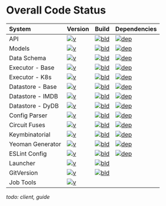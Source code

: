 # Overall Code Status

| System           | Version | Build | Dependencies |
| :--------------- | :------ | :---- | :----------- |
| API              | [![v][api-veri]][api-veru] | [![bld][api-bldi]][api-bldu] | [![dep][api-depi]][api-depu] |
| Models           | [![v][models-veri]][models-veru] | [![bld][models-bldi]][models-bldu] | [![dep][models-depi]][models-depu] |
| Data Schema      | [![v][schema-veri]][schema-veru] | [![bld][schema-bldi]][schema-bldu] | [![dep][schema-depi]][schema-depu] |
| Executor - Base  | [![v][ebase-veri]][ebase-veru] | [![bld][ebase-bldi]][ebase-bldu] | [![dep][ebase-depi]][ebase-depu] |
| Executor - K8s   | [![v][k8s-veri]][k8s-veru] | [![bld][k8s-bldi]][k8s-bldu] | [![dep][k8s-depi]][k8s-depu] |
| Datastore - Base | [![v][dbase-veri]][dbase-veru] | [![bld][dbase-bldi]][dbase-bldu] | [![dep][dbase-depi]][dbase-depu] |
| Datastore - IMDB | [![v][imdb-veri]][imdb-veru] | [![bld][imdb-bldi]][imdb-bldu] | [![dep][imdb-depi]][imdb-depu] |
| Datastore - DyDB | [![v][dydb-veri]][dydb-veru] | [![bld][dydb-bldi]][dydb-bldu] | [![dep][dydb-depi]][dydb-depu] |
| Config Parser    | [![v][cfg-veri]][cfg-veru] | [![bld][cfg-bldi]][cfg-bldu] | [![dep][cfg-depi]][cfg-depu] |
| Circuit Fuses    | [![v][fuse-veri]][fuse-veru] | [![bld][fuse-bldi]][fuse-bldu] | [![dep][fuse-depi]][fuse-depu] |
| Keymbinatorial   | [![v][keyb-veri]][keyb-veru] | [![bld][keyb-bldi]][keyb-bldu] | [![dep][keyb-depi]][keyb-depu] |
| Yeoman Generator | [![v][yo-veri]][yo-veru] | [![bld][yo-bldi]][yo-bldu] | [![dep][yo-depi]][yo-depu] |
| ESLint Config    | [![v][lint-veri]][lint-veru] | [![bld][lint-bldi]][lint-bldu] | [![dep][lint-depi]][lint-depu] |
| Launcher         | [![v][lnch-veri]][lnch-veru] | [![bld][lnch-bldi]][lnch-bldu] | |
| GitVersion       | [![v][gitv-veri]][gitv-veru] | [![bld][gitv-bldi]][gitv-bldu] | |
| Job Tools        | [![v][jobt-veri]][jobt-veru] | | |

_todo: client, guide_

[api-veri]: https://img.shields.io/npm/v/screwdriver-api.svg
[api-veru]: https://npmjs.org/package/screwdriver-api
[api-bldi]: https://app.wercker.com/status/10229771f62f565cd62622ef56f0ca6d
[api-bldu]: https://app.wercker.com/project/bykey/10229771f62f565cd62622ef56f0ca6d
[api-depi]: https://david-dm.org/screwdriver-cd/screwdriver.svg?theme=shields.io
[api-depu]: https://david-dm.org/screwdriver-cd/screwdriver

[models-veri]: https://img.shields.io/npm/v/screwdriver-models.svg
[models-veru]: https://npmjs.org/package/screwdriver-models
[models-bldi]: https://app.wercker.com/status/b397acf533ad968db3955e1b2e834c8b
[models-bldu]: https://app.wercker.com/project/bykey/b397acf533ad968db3955e1b2e834c8b
[models-depi]: https://david-dm.org/screwdriver-cd/models.svg?theme=shields.io
[models-depu]: https://david-dm.org/screwdriver-cd/models

[schema-veri]: https://img.shields.io/npm/v/screwdriver-data-schema.svg
[schema-veru]: https://npmjs.org/package/screwdriver-data-schema
[schema-bldi]: https://app.wercker.com/status/5af7b45967fcef5a8769b23c0f150040
[schema-bldu]: https://app.wercker.com/project/bykey/5af7b45967fcef5a8769b23c0f150040
[schema-depi]: https://david-dm.org/screwdriver-cd/data-schema.svg?theme=shields.io
[schema-depu]: https://david-dm.org/screwdriver-cd/data-schema

[ebase-veri]: https://img.shields.io/npm/v/screwdriver-executor-base.svg
[ebase-veru]: https://npmjs.org/package/screwdriver-executor-base
[ebase-bldi]: https://app.wercker.com/status/a520b28caca342b4419caa09a8875607
[ebase-bldu]: https://app.wercker.com/project/bykey/a520b28caca342b4419caa09a8875607
[ebase-depi]: https://david-dm.org/screwdriver-cd/executor-base.svg?theme=shields.io
[ebase-depu]: https://david-dm.org/screwdriver-cd/executor-base

[k8s-veri]: https://img.shields.io/npm/v/screwdriver-executor-k8s.svg
[k8s-veru]: https://npmjs.org/package/screwdriver-executor-k8s
[k8s-bldi]: https://app.wercker.com/status/6eee5facca93cb34510bf36d814460e8
[k8s-bldu]: https://app.wercker.com/project/bykey/6eee5facca93cb34510bf36d814460e8
[k8s-depi]: https://david-dm.org/screwdriver-cd/executor-k8s.svg?theme=shields.io
[k8s-depu]: https://david-dm.org/screwdriver-cd/executor-k8s

[dbase-veri]: https://img.shields.io/npm/v/screwdriver-datastore-base.svg
[dbase-veru]: https://npmjs.org/package/screwdriver-datastore-base
[dbase-bldi]: https://app.wercker.com/status/fbf5553a4f8821567edc6394e976f4ab
[dbase-bldu]: https://app.wercker.com/project/bykey/fbf5553a4f8821567edc6394e976f4ab
[dbase-depi]: https://david-dm.org/screwdriver-cd/datastore-base.svg?theme=shields.io
[dbase-depu]: https://david-dm.org/screwdriver-cd/datastore-base

[imdb-veri]: https://img.shields.io/npm/v/screwdriver-datastore-imdb.svg
[imdb-veru]: https://npmjs.org/package/screwdriver-datastore-imdb
[imdb-bldi]: https://app.wercker.com/status/e4c32e69dde44ca5a62dc4b12355930c
[imdb-bldu]: https://app.wercker.com/project/bykey/e4c32e69dde44ca5a62dc4b12355930c
[imdb-depi]: https://david-dm.org/screwdriver-cd/datastore-imdb.svg?theme=shields.io
[imdb-depu]: https://david-dm.org/screwdriver-cd/datastore-imdb

[dydb-veri]: https://img.shields.io/npm/v/screwdriver-datastore-dynamodb.svg
[dydb-veru]: https://npmjs.org/package/screwdriver-datastore-dynamodb
[dydb-bldi]: https://app.wercker.com/status/bebcdc9de9d33dc7dea39e388efec0c0
[dydb-bldu]: https://app.wercker.com/project/bykey/bebcdc9de9d33dc7dea39e388efec0c0
[dydb-depi]: https://david-dm.org/screwdriver-cd/datastore-dynamodb.svg?theme=shields.io
[dydb-depu]: https://david-dm.org/screwdriver-cd/datastore-dynamodb

[cfg-veri]: https://img.shields.io/npm/v/screwdriver-config-parser.svg
[cfg-veru]: https://npmjs.org/package/screwdriver-config-parser
[cfg-bldi]: https://app.wercker.com/status/557eccbc3bebaca70f03b5093e3222f9
[cfg-bldu]: https://app.wercker.com/project/bykey/557eccbc3bebaca70f03b5093e3222f9
[cfg-depi]: https://david-dm.org/screwdriver-cd/config-parser.svg?theme=shields.io
[cfg-depu]: https://david-dm.org/screwdriver-cd/config-parser

[fuse-veri]: https://img.shields.io/npm/v/circuit-fuses.svg
[fuse-veru]: https://npmjs.org/package/circuit-fuses
[fuse-bldi]: https://app.wercker.com/status/7c8d2a125b557ea2ce44e1a88d2d481d
[fuse-bldu]: https://app.wercker.com/project/bykey/7c8d2a125b557ea2ce44e1a88d2d481d
[fuse-depi]: https://david-dm.org/screwdriver-cd/circuit-fuses.svg?theme=shields.io
[fuse-depu]: https://david-dm.org/screwdriver-cd/circuit-fuses

[keyb-veri]: https://img.shields.io/npm/v/keymbinatorial.svg
[keyb-veru]: https://npmjs.org/package/keymbinatorial
[keyb-bldi]: https://app.wercker.com/status/1393eaeadf0a2014e8c7c3dd83f58de2
[keyb-bldu]: https://app.wercker.com/project/bykey/1393eaeadf0a2014e8c7c3dd83f58de2
[keyb-depi]: https://david-dm.org/screwdriver-cd/keymbinatorial.svg?theme=shields.io
[keyb-depu]: https://david-dm.org/screwdriver-cd/keymbinatorial

[yo-veri]: https://img.shields.io/npm/v/generator-screwdriver.svg
[yo-veru]: https://npmjs.org/package/generator-screwdriver
[yo-bldi]: https://app.wercker.com/status/3471515bed0f8ad06b51b7db148627cf
[yo-bldu]: https://app.wercker.com/project/bykey/3471515bed0f8ad06b51b7db148627cf
[yo-depi]: https://david-dm.org/screwdriver-cd/generator-screwdriver.svg?theme=shields.io
[yo-depu]: https://david-dm.org/screwdriver-cd/generator-screwdriver

[lint-veri]: https://img.shields.io/npm/v/eslint-config-screwdriver.svg
[lint-veru]: https://npmjs.org/package/eslint-config-screwdriver
[lint-bldi]: https://app.wercker.com/status/76f9fccc5d63312b6c5a410650533fa0
[lint-bldu]: https://app.wercker.com/project/bykey/76f9fccc5d63312b6c5a410650533fa0
[lint-depi]: https://david-dm.org/screwdriver-cd/eslint-config-screwdriver.svg?theme=shields.io
[lint-depu]: https://david-dm.org/screwdriver-cd/eslint-config-screwdriver

[lnch-veri]: https://img.shields.io/github/tag/screwdriver-cd/launcher.svg
[lnch-veru]: https://github.com/screwdriver-cd/launcher/releases
[lnch-bldi]: https://app.wercker.com/status/822503b7af879d54018006aeafb317ae
[lnch-bldu]: https://app.wercker.com/project/bykey/822503b7af879d54018006aeafb317ae

[gitv-veri]: https://img.shields.io/github/tag/screwdriver-cd/gitversion.svg
[gitv-veru]: https://github.com/screwdriver-cd/gitversion/releases
[gitv-bldi]: https://app.wercker.com/status/28e7d21d5c6bfe687a26689ea48e53a7
[gitv-bldu]: https://app.wercker.com/project/bykey/28e7d21d5c6bfe687a26689ea48e53a7

[jobt-veri]: https://img.shields.io/github/tag/screwdriver-cd/job-tools.svg
[jobt-veru]: https://github.com/screwdriver-cd/job-tools/releases
